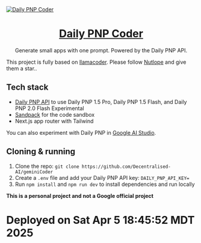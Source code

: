 <a href="https://www.geminicoder.io">
  <img alt="Daily PNP Coder" src="./public/logo.svg">
  <h1 align="center">Daily PNP Coder</h1>
</a>

<p align="center">
  Generate small apps with one prompt. Powered by the Daily PNP API.
</p>

This project is fully based on [llamacoder](https://github.com/Nutlope/llamacoder). Please follow [Nutlope](https://github.com/Nutlope) and give them a star..

## Tech stack

- [Daily PNP API](https://ai.google.dev/gemini-api/docs) to use Daily PNP 1.5 Pro, Daily PNP 1.5 Flash, and Daily PNP 2.0 Flash Experimental
- [Sandpack](https://sandpack.codesandbox.io/) for the code sandbox
- Next.js app router with Tailwind

You can also experiment with Daily PNP in [Google AI Studio](https://aistudio.google.com/).

## Cloning & running

1. Clone the repo: `git clone https://github.com/Decentralised-AI/geminiCoder`
2. Create a `.env` file and add your Daily PNP API key: `DAILY_PNP_API_KEY=`
3. Run `npm install` and `npm run dev` to install dependencies and run locally

**This is a personal project and not a Google official project**
# Deployed on Sat Apr  5 18:45:52 MDT 2025
